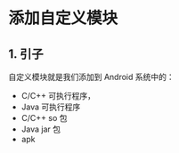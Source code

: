 # 添加自定义模块

## 1. 引子

自定义模块就是我们添加到 Android 系统中的：

* C/C++ 可执行程序，
* Java 可执行程序
* C/C++ so 包
* Java jar 包
* apk
